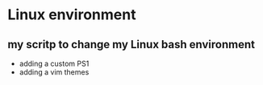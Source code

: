 # Linux environment  

## my scritp to change my Linux bash environment 

- adding a custom  PS1 
- adding a vim themes

